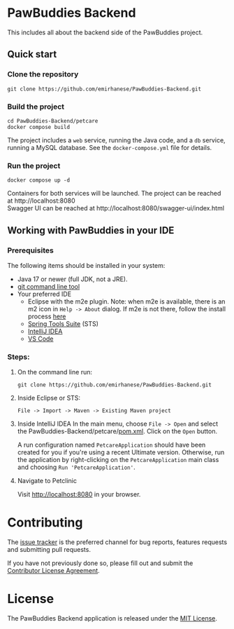 # PawBuddies Backend
This includes all about the backend side of the PawBuddies project.

## Quick start

### Clone the repository

```
git clone https://github.com/emirhanese/PawBuddies-Backend.git
```

### Build the project

```
cd PawBuddies-Backend/petcare
docker compose build
```

The project includes a ``web`` service, running the Java code, and a ``db`` service, running a MySQL database.
See the ``docker-compose.yml`` file for details.

### Run the project

```
docker compose up -d
````

Containers for both services will be launched. The project can be reached at http://localhost:8080
<br>
Swagger UI can be reached at http://localhost:8080/swagger-ui/index.html


## Working with PawBuddies in your IDE

### Prerequisites
The following items should be installed in your system:
* Java 17 or newer (full JDK, not a JRE).
* [git command line tool](https://help.github.com/articles/set-up-git)
* Your preferred IDE 
  * Eclipse with the m2e plugin. Note: when m2e is available, there is an m2 icon in `Help -> About` dialog. If m2e is
  not there, follow the install process [here](https://www.eclipse.org/m2e/)
  * [Spring Tools Suite](https://spring.io/tools) (STS)
  * [IntelliJ IDEA](https://www.jetbrains.com/idea/)
  * [VS Code](https://code.visualstudio.com)

### Steps:

1) On the command line run:
    ```
    git clone https://github.com/emirhanese/PawBuddies-Backend.git
    ```
2) Inside Eclipse or STS:
    ```
    File -> Import -> Maven -> Existing Maven project
    ```

3) Inside IntelliJ IDEA
    In the main menu, choose `File -> Open` and select the PawBuddies-Backend/petcare/[pom.xml](pom.xml). Click on the `Open` button.

    A run configuration named `PetcareApplication` should have been created for you if you're using a recent Ultimate version. Otherwise, run the application by right-clicking on the `PetcareApplication` main class and choosing `Run 'PetcareApplication'`.

4) Navigate to Petclinic

    Visit [http://localhost:8080](http://localhost:8080) in your browser.

# Contributing

The [issue tracker](https://github.com/emirhanese/PawBuddies-Backend/issues) is the preferred channel for bug reports, features requests and submitting pull requests.

If you have not previously done so, please fill out and submit the [Contributor License Agreement](https://cla.pivotal.io/sign/spring).

# License

The PawBuddies Backend application is released under the [MIT License](LICENSE).
